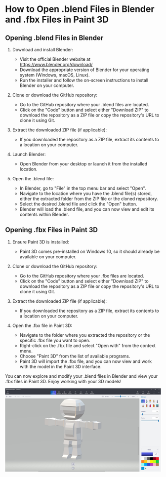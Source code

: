 # How to Open .blend Files in Blender and .fbx Files in Paint 3D

## Opening .blend Files in Blender

1. Download and install Blender:  
   - Visit the official Blender website at https://www.blender.org/download/  
   - Download the appropriate version of Blender for your operating system (Windows, macOS, Linux).  
   - Run the installer and follow the on-screen instructions to install Blender on your computer.

2. Clone or download the GitHub repository:
   - Go to the GitHub repository where your .blend files are located.
   - Click on the "Code" button and select either "Download ZIP" to download the repository as a ZIP file or copy the repository's URL to clone it using Git.

3. Extract the downloaded ZIP file (if applicable):
   - If you downloaded the repository as a ZIP file, extract its contents to a location on your computer.

4. Launch Blender:
   - Open Blender from your desktop or launch it from the installed location.

5. Open the .blend file:
   - In Blender, go to "File" in the top menu bar and select "Open".
   - Navigate to the location where you have the .blend file(s) stored, either the extracted folder from the ZIP file or the cloned repository.
   - Select the desired .blend file and click the "Open" button.
   - Blender will load the .blend file, and you can now view and edit its contents within Blender.

## Opening .fbx Files in Paint 3D

1. Ensure Paint 3D is installed:
   - Paint 3D comes pre-installed on Windows 10, so it should already be available on your computer.

2. Clone or download the GitHub repository:
   - Go to the GitHub repository where your .fbx files are located.
   - Click on the "Code" button and select either "Download ZIP" to download the repository as a ZIP file or copy the repository's URL to clone it using Git.

3. Extract the downloaded ZIP file (if applicable):
   - If you downloaded the repository as a ZIP file, extract its contents to a location on your computer.

4. Open the .fbx file in Paint 3D:
   - Navigate to the folder where you extracted the repository or the specific .fbx file you want to open.
   - Right-click on the .fbx file and select "Open with" from the context menu.
   - Choose "Paint 3D" from the list of available programs.
   - Paint 3D will import the .fbx file, and you can now view and work with the model in the Paint 3D interface.

You can now explore and modify your .blend files in Blender and view your .fbx files in Paint 3D. Enjoy working with your 3D models!

![Alt Text](Astronaut.jpg)
